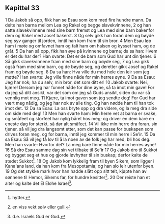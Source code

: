 ## Kapittel 33

1 Da Jakob så opp, fikk han se Esau som kom med fire hundre mann. Da delte han barna mellom Lea og Rakel og begge slavekvinnene,
2 og han satte slavekvinnene med sine barn fremst og Lea med sine barn bakenfor dem og Rakel med Josef bakerst.
3 Og selv gikk han foran dem og bøyde seg syv ganger til jorden, inntil han kom fram til sin bror.
4 Men Esau løp ham i møte og omfavnet ham og falt ham om halsen og kysset ham, og de gråt.
5 Da han så opp, fikk han øye på kvinnene og barna; da sa han: Hvem er det du har der? Han svarte: Det er de barn som Gud har unt din tjener.
6 Så gikk slavekvinnene fram med sine barn og bøyde seg,
7 og Lea gikk også fram med sine barn, og de bøyde seg, og deretter gikk Josef og Rakel fram og bøyde seg.
8 Da sa han: Hva ville du med hele den leir som jeg møtte? Han svarte: Jeg ville finne nåde for min herres øyne.
9 Da sa Esau: Jeg har nok; ha du selv, min bror, det som ditt er!
10 Jakob svarte: Nei, kjære! Dersom jeg har funnet nåde for dine øyne, så ta imot min gave! For da jeg så ditt ansikt, var det som om jeg så Guds ansikt, siden du var så vennlig mot meg.
11 Kjære, ta imot gaven som jeg sendte deg! For Gud har vært meg nådig, og jeg har nok av alle ting. Og han nødde ham til han tok imot det.
12 Da sa Esau: La oss bryte opp og dra videre, og la meg dra side om side med deg!
13 Men han svarte ham: Min herre vet at barna er svake, og småfeet og storfeet har nylig båret hos meg; og driver en dem bare en eneste dag for sterkt, så dør alt småfeet.
14 Vil ikke min herre dra foran. sin tjener, så vil jeg dra langsomt etter, som det kan passe for buskapen som drives foran meg, og for barna, inntil jeg kommer til min herre i Se'ir.
15 Da sa Esau: Så vil jeg få lov til å la noen av de folk jeg har med, bli hos deg. Men han svarte: Hvorfor det? La meg bare finne nåde for min herres øyne!
16 Så dro Esau samme dag sin vei tilbake til Se'ir
17 Og Jakob dro til Sukkot og bygget seg et hus og gjorde løvhytter til sin buskap; derfor kalte de stedet Sukkot[^1].
18 Og Jakob kom lykkelig fram til byen Sikem, som ligger i Kana'ans land, da han kom fra Mesopotamia; og han slo leir utenfor byen.
19 Og det stykke mark hvor han hadde slått opp sitt telt, kjøpte han av sønnene til Hemor, Sikems far, for hundre kesitter[^2].
20 Der reiste han et alter og kalte det El Elohe Israel[^3].

[^1]:  hytter.
[^2]:  en viss vekt sølv eller gull.
[^3]:  d.e. Israels Gud er Gud.
